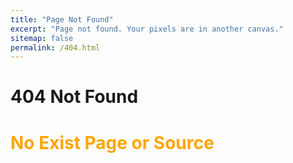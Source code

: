 ```yaml
---
title: "Page Not Found"
excerpt: "Page not found. Your pixels are in another canvas."
sitemap: false
permalink: /404.html
---
```


# 404 Not Found

# <span style="color:orange">No Exist Page or Source</span>
